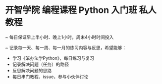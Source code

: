 # 开智学院 编程课程 Python 入门班 私人教程

~ 每日保证早上半小时、晚上1小时，周末4小时时间投入

~ 记录每一天、每一周、每一月的练习内容与反思，希望能够：
* 学习《笨办法学Python》，每日练习与复习
* 记录解决问题（任务）的路径
* 反思解决问题的思路
* 每日串门教程、issue，参与小伙伴讨论
